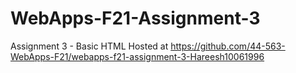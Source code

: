 # WebApps-F21-Assignment-3
Assignment 3 - Basic HTML
Hosted at https://github.com/44-563-WebApps-F21/webapps-f21-assignment-3-Hareesh10061996
